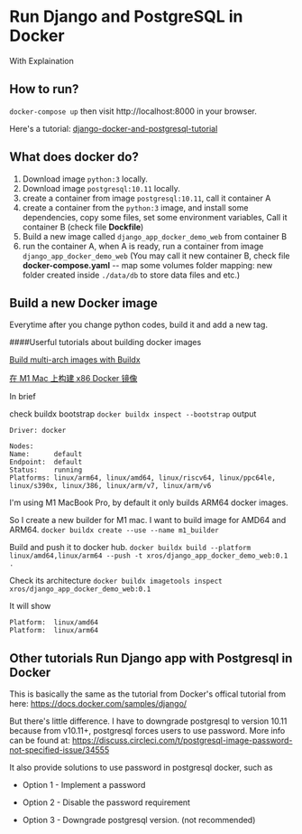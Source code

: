 Run Django and PostgreSQL in Docker
====================

With Explaination

How to run?
----------

`docker-compose up` then visit http://localhost:8000 in your browser.

Here's a tutorial: [django-docker-and-postgresql-tutorial](https://learndjango.com/tutorials/django-docker-and-postgresql-tutorial)

What does docker do?
-------------------

1. Download image `python:3` locally.
2. Download image `postgresql:10.11` locally.
3. create a container from image `postgresql:10.11`, call it container A
4. create a container from the `python:3` image, and install some dependencies, copy some files, set some environment variables,  Call it container B (check file **Dockfile**)
5. Build a new image called `django_app_docker_demo_web` from container B
6. run the container A, when A is ready, run a container from image `django_app_docker_demo_web` (You may call it new container B, check file **docker-compose.yaml** -- map some volumes folder mapping: new folder created inside `./data/db` to store data files and etc.) 

Build a new Docker image
-----------------
Everytime after you change python codes, build it and add a new tag.

####Userful tutorials about building docker images

[Build multi-arch images with Buildx](https://docs.docker.com/desktop/multi-arch/)

[在 M1 Mac 上构建 x86 Docker 镜像](https://printempw.github.io/build-x86-docker-images-on-an-m1-macs/)

In brief

check buildx bootstrap
```docker buildx inspect --bootstrap```
output 

```Name:   default
Driver: docker

Nodes:
Name:      default
Endpoint:  default
Status:    running
Platforms: linux/arm64, linux/amd64, linux/riscv64, linux/ppc64le, linux/s390x, linux/386, linux/arm/v7, linux/arm/v6
```

I'm using M1 MacBook Pro, by default it only builds ARM64 docker images.

So I create a new builder for M1 mac. I want to build image for AMD64 and ARM64.
`docker buildx create --use --name m1_builder`

Build and push it to docker hub.
`docker buildx build --platform linux/amd64,linux/arm64 --push -t xros/django_app_docker_demo_web:0.1 .`

Check its architecture
`docker buildx imagetools inspect xros/django_app_docker_demo_web:0.1`

It will show 
```
Platform:  linux/amd64
Platform:  linux/arm64
```


Other tutorials Run Django app with Postgresql in Docker
-----------------

This is basically the same as the tutorial from Docker's offical tutorial from here: https://docs.docker.com/samples/django/

But there's little difference. I have to downgrade postgresql to version 10.11 because from v10.11+, postgresql forces users to use password. More info can be found at: https://discuss.circleci.com/t/postgresql-image-password-not-specified-issue/34555

It also provide solutions to use password in postgresql docker, such as 

- Option 1 - Implement a password

- Option 2 - Disable the password requirement

- Option 3 - Downgrade postgresql version. (not recommended)


